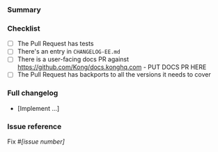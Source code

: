 <!--
NOTE: Please read the CONTRIBUTING.md guidelines before submitting your patch,
and ensure you followed them all:
https://github.com/Kong/kong/blob/master/CONTRIBUTING.md#contributing
-->

### Summary

<!--- Why is this change required? What problem does it solve? -->

### Checklist

- [ ] The Pull Request has tests
- [ ] There's an entry in `CHANGELOG-EE.md`
- [ ] There is a user-facing docs PR against https://github.com/Kong/docs.konghq.com - PUT DOCS PR HERE
- [ ] The Pull Request has backports to all the versions it needs to cover

### Full changelog

* [Implement ...]

### Issue reference

<!--- If it fixes an open issue, please link to the issue here. -->
Fix #_[issue number]_
